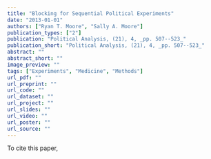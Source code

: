```yaml
---
title: "Blocking for Sequential Political Experiments"
date: "2013-01-01"
authors: ["Ryan T. Moore", "Sally A. Moore"]
publication_types: ["2"]
publication: "Political Analysis, (21), 4, _pp. 507--523_"
publication_short: "Political Analysis, (21), 4, _pp. 507--523_"
abstract: ""
abstract_short: ""
image_preview: ""
tags: ["Experiments", "Medicine", "Methods"]
url_pdf: ""
url_preprint: ""
url_code: ""
url_dataset: ""
url_project: ""
url_slides: ""
url_video: ""
url_poster: ""
url_source: ""
---
```

To cite this paper,
